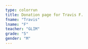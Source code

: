 ```yaml
---
type: colorrun 
title: Donation page for Travis F.
fname: "Travis"
lname: "F"
teacher: "GLIM"
grade: "5"
gender: "M"
---
```

